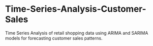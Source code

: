 # Time-Series-Analysis-Customer-Sales
Time Series Analysis of retail shopping data using ARIMA and SARIMA models for forecasting customer sales patterns.
